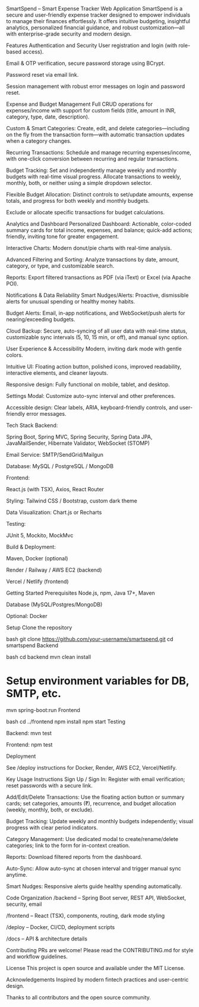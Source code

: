 SmartSpend – Smart Expense Tracker Web Application
SmartSpend is a secure and user-friendly expense tracker designed to empower individuals to manage their finances effortlessly. It offers intuitive budgeting, insightful analytics, personalized financial guidance, and robust customization—all with enterprise-grade security and modern design.

Features
Authentication and Security
User registration and login (with role-based access).

Email & OTP verification, secure password storage using BCrypt.

Password reset via email link.

Session management with robust error messages on login and password reset.

Expense and Budget Management
Full CRUD operations for expenses/income with support for custom fields (title, amount in INR, category, type, date, description).

Custom & Smart Categories: Create, edit, and delete categories—including on the fly from the transaction form—with automatic transaction updates when a category changes.

Recurring Transactions: Schedule and manage recurring expenses/income, with one-click conversion between recurring and regular transactions.

Budget Tracking: Set and independently manage weekly and monthly budgets with real-time visual progress. Allocate transactions to weekly, monthly, both, or neither using a simple dropdown selector.

Flexible Budget Allocation: Distinct controls to set/update amounts, expense totals, and progress for both weekly and monthly budgets.

Exclude or allocate specific transactions for budget calculations.

Analytics and Dashboard
Personalized Dashboard: Actionable, color-coded summary cards for total income, expenses, and balance; quick-add actions; friendly, inviting tone for greater engagement.

Interactive Charts: Modern donut/pie charts with real-time analysis.

Advanced Filtering and Sorting: Analyze transactions by date, amount, category, or type, and customizable search.

Reports: Export filtered transactions as PDF (via iText) or Excel (via Apache POI).

Notifications & Data Reliability
Smart Nudges/Alerts: Proactive, dismissible alerts for unusual spending or healthy money habits.

Budget Alerts: Email, in-app notifications, and WebSocket/push alerts for nearing/exceeding budgets.

Cloud Backup: Secure, auto-syncing of all user data with real-time status, customizable sync intervals (5, 10, 15 min, or off), and manual sync option.

User Experience & Accessibility
Modern, inviting dark mode with gentle colors.

Intuitive UI: Floating action button, polished icons, improved readability, interactive elements, and cleaner layouts.

Responsive design: Fully functional on mobile, tablet, and desktop.

Settings Modal: Customize auto-sync interval and other preferences.

Accessible design: Clear labels, ARIA, keyboard-friendly controls, and user-friendly error messages.

Tech Stack
Backend:

Spring Boot, Spring MVC, Spring Security, Spring Data JPA, JavaMailSender, Hibernate Validator, WebSocket (STOMP)

Email Service: SMTP/SendGrid/Mailgun

Database: MySQL / PostgreSQL / MongoDB

Frontend:

React.js (with TSX), Axios, React Router

Styling: Tailwind CSS / Bootstrap, custom dark theme

Data Visualization: Chart.js or Recharts

Testing:

JUnit 5, Mockito, MockMvc

Build & Deployment:

Maven, Docker (optional)

Render / Railway / AWS EC2 (backend)

Vercel / Netlify (frontend)

Getting Started
Prerequisites
Node.js, npm, Java 17+, Maven

Database (MySQL/Postgres/MongoDB)

Optional: Docker

Setup
Clone the repository

bash
git clone https://github.com/your-username/smartspend.git
cd smartspend
Backend

bash
cd backend
mvn clean install
# Setup environment variables for DB, SMTP, etc.
mvn spring-boot:run
Frontend

bash
cd ../frontend
npm install
npm start
Testing

Backend: mvn test

Frontend: npm test

Deployment

See /deploy instructions for Docker, Render, AWS EC2, Vercel/Netlify.

Key Usage Instructions
Sign Up / Sign In: Register with email verification; reset passwords with a secure link.

Add/Edit/Delete Transactions: Use the floating action button or summary cards; set categories, amounts (₹), recurrence, and budget allocation (weekly, monthly, both, or exclude).

Budget Tracking: Update weekly and monthly budgets independently; visual progress with clear period indicators.

Category Management: Use dedicated modal to create/rename/delete categories; link to the form for in-context creation.

Reports: Download filtered reports from the dashboard.

Auto-Sync: Allow auto-sync at chosen interval and trigger manual sync anytime.

Smart Nudges: Responsive alerts guide healthy spending automatically.

Code Organization
/backend – Spring Boot server, REST API, WebSocket, security, email

/frontend – React (TSX), components, routing, dark mode styling

/deploy – Docker, CI/CD, deployment scripts

/docs – API & architecture details

Contributing
PRs are welcome! Please read the CONTRIBUTING.md for style and workflow guidelines.

License
This project is open source and available under the MIT License.

Acknowledgements
Inspired by modern fintech practices and user-centric design.

Thanks to all contributors and the open source community.
